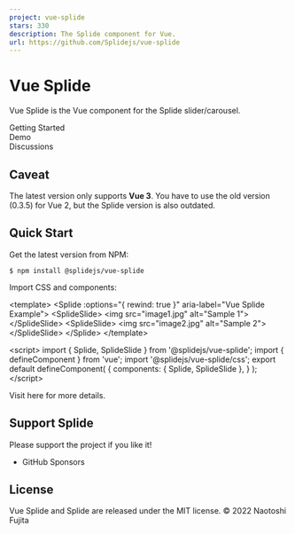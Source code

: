 ```yaml
---
project: vue-splide
stars: 330
description: The Splide component for Vue.
url: https://github.com/Splidejs/vue-splide
---
```


Vue Splide
==========

Vue Splide is the Vue component for the Splide slider/carousel.

Getting Started  
Demo  
Discussions

Caveat
------

The latest version only supports **Vue 3**. You have to use the old version (0.3.5) for Vue 2, but the Splide version is also outdated.

Quick Start
-----------

Get the latest version from NPM:

```
$ npm install @splidejs/vue-splide
```

Import CSS and components:

<template\>
  <Splide :options\="{ rewind: true }" aria-label\="Vue Splide Example"\>
    <SplideSlide\>
      <img src\="image1.jpg" alt\="Sample 1"\>
    </SplideSlide\>
    <SplideSlide\>
      <img src\="image2.jpg" alt\="Sample 2"\>
    </SplideSlide\>
  </Splide\>
</template\>

<script\>
import { Splide, SplideSlide } from '@splidejs/vue-splide';
import { defineComponent } from 'vue';
import '@splidejs/vue-splide/css';
export default defineComponent( {
  components: { Splide, SplideSlide },
} );
</script\>

Visit here for more details.

Support Splide
--------------

Please support the project if you like it!

-   GitHub Sponsors

License
-------

Vue Splide and Splide are released under the MIT license. © 2022 Naotoshi Fujita
